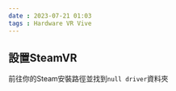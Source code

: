```yaml
---
date : 2023-07-21 01:03
tags : Hardware VR Vive
---
```


## 設置SteamVR
前往你的Steam安裝路徑並找到`null driver`資料夾